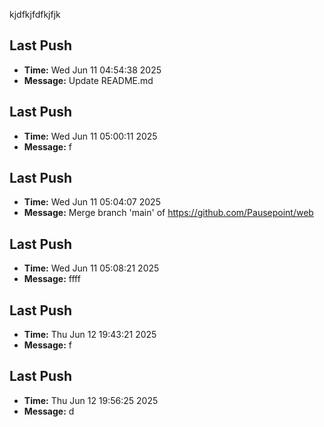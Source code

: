 kjdfkjfdfkjfjk

## Last Push
- **Time:** Wed Jun 11 04:54:38 2025
- **Message:** Update README.md


## Last Push
- **Time:** Wed Jun 11 05:00:11 2025
- **Message:** f


## Last Push
- **Time:** Wed Jun 11 05:04:07 2025
- **Message:** Merge branch 'main' of https://github.com/Pausepoint/web


## Last Push
- **Time:** Wed Jun 11 05:08:21 2025
- **Message:** ffff


## Last Push
- **Time:** Thu Jun 12 19:43:21 2025
- **Message:** f


## Last Push
- **Time:** Thu Jun 12 19:56:25 2025
- **Message:** d

